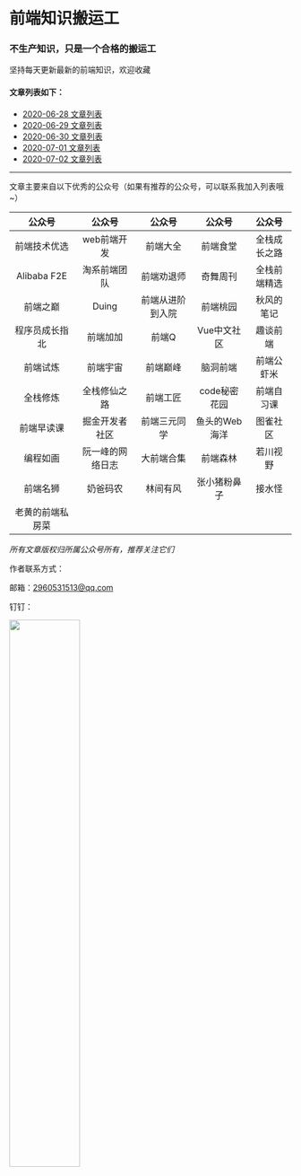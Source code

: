 # 前端知识搬运工

### 不生产知识，只是一个合格的搬运工

坚持每天更新最新的前端知识，欢迎收藏

#### 文章列表如下：

+ [2020-06-28 文章列表](https://htmlpreview.github.io/?https://github.com/Zolaland/frontend-knowledge-porter/blob/master/2020-06-28.html)
+ [2020-06-29 文章列表](https://htmlpreview.github.io/?https://github.com/Zolaland/frontend-knowledge-porter/blob/master/2020-06-29.html)
+ [2020-06-30 文章列表](https://htmlpreview.github.io/?https://github.com/Zolaland/frontend-knowledge-porter/blob/master/2020-06-30.html)
+ [2020-07-01 文章列表](https://htmlpreview.github.io/?https://github.com/Zolaland/frontend-knowledge-porter/blob/master/2020-07-01.html)
+ [2020-07-02 文章列表](https://htmlpreview.github.io/?https://github.com/Zolaland/frontend-knowledge-porter/blob/master/2020-07-02.html)

***

文章主要来自以下优秀的公众号（如果有推荐的公众号，可以联系我加入列表哦~）

| 公众号  | 公众号 | 公众号 | 公众号 | 公众号 |
| :----:  | :----: | :----: | :----: | :----: |
| 前端技术优选 | web前端开发 | 前端大全 | 前端食堂 | 全栈成长之路 |
| Alibaba F2E | 淘系前端团队 | 前端劝退师 | 奇舞周刊 | 全栈前端精选 |
| 前端之巅 | Duing | 前端从进阶到入院 | 前端桃园 | 秋风的笔记 |
| 程序员成长指北 | 前端加加 | 前端Q | Vue中文社区 | 趣谈前端 |
| 前端试炼 | 前端宇宙 | 前端巅峰 | 脑洞前端 | 前端公虾米 |
| 全栈修炼 | 全栈修仙之路 | 前端工匠 | code秘密花园 | 前端自习课 |
| 前端早读课 | 掘金开发者社区 | 前端三元同学 | 鱼头的Web海洋 | 图雀社区 |
| 编程如画 | 阮一峰的网络日志 | 大前端合集 | 前端森林 | 若川视野 |
| 前端名狮 | 奶爸码农 | 林间有风 | 张小猪粉鼻子 | 接水怪 |
| 老黄的前端私房菜 |

*所有文章版权归所属公众号所有，推荐关注它们*

作者联系方式：

邮箱：2960531513@qq.com

钉钉：

<img src="https://raw.githubusercontent.com/Zolaland/frontend-knowledge-porter/master/assets/ding.jpg" width="50%">
